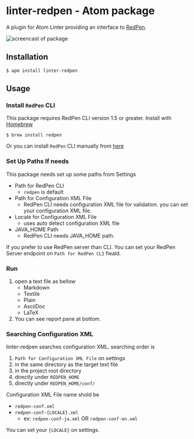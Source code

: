 # linter-redpen - Atom package

A plugin for Atom Linter providing an interface to [RedPen](http://redpen.cc/).

![screencast of package](https://gyazo.com/71a103608be3dd8abc3f14992ba21a43.gif)

## Installation

```
$ apm install linter-redpen
```

## Usage

### Install `RedPen` CLI

This package requires RedPen CLI version 1.5 or greater.
Install with [Homebrew](http://brew.sh/ "Homebrew — The missing package manager for OS X")
```
$ brew install redpen
```

Or you can install `RedPen` CLI manually from [here](http://redpen.cc/docs/latest/index.html")

### Set Up Paths If needs

This package needs set up some paths from Settings

- Path for RedPen CLI
    - `redpen` is default
- Path for Configuration XML File
    - RedPen CLI needs configuration XML file for validation. you can set your configuration XML file.
- Locale for Configuration XML File    
    - uses auto detect configuration XML file
- JAVA_HOME Path
    - RedPen CLI needs JAVA_HOME path.

If you prefer to use RedPen server than CLI. You can set your RedPen Server endpoint on `Path for RedPen CLI` fieald.

### Run

1. open a text file as bellow
    - Markdown
    - Textile
    - Plain
    - AsciiDoc
    - LaTeX
2. You can see report pane at bottom.

### Searching Configuration XML

linter-redpen searches configuration XML. searching order is

1. `Path for Configuration XML File` on settings
1. in the same directory as the target text file
1. in the project root directory
1. directly under `REDPEN_HOME`
1. directly under `REDPEN_HOME/conf/`

Configuration XML File name shold be

- `redpen-conf.xml`
- `redpen-conf-{LOCALE}.xml`
   - ex: `redpen-conf-ja.xml` OR `redpen-conf-en.xml`

You can set your `{LOCALE}` on settings.
